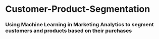 # Customer-Product-Segmentation

### Using Machine Learning in Marketing Analytics to segment customers and products based on their purchases
